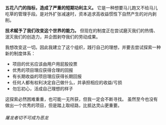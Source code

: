 **五花八门的指标，造成了严重的短期功利主义。** 它是一种想要马儿跑又不给马儿吃草的管理手段。是对外扩张减速时，资本追求高收益惯性下自然产生的对内剥削。

**技术赋予了我们改变这个世界的能力。** 但现在的制度正在尝试磨灭我们的热情、泯灭我们的创造力，并企图剥夺我们的劳动成果。

我想改变这一切。因此我建立了这个组织，践行自己的理想，并要去尝试探索一种新的制度体系：

* 项目的优劣应该由用户用屁股投票
* 优秀的项目理应获得合理的回报
* 有长期收益的项目理应获得长期回报
* 任何人都有权利决定自己做什么，并承担相应的收益/亏损
* 勿忘初心，活成自己理想的样子

这探索必然困难重重，也可能一无所获，但我一定会不断寻找。
虽然至今也没有做出一个优秀的项目，但是踏上取经路，比抵达灵山更重要。

###### 屠龙者切不可成为恶龙
